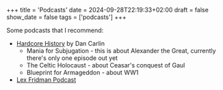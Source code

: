 +++
title = 'Podcasts'
date = 2024-09-28T22:19:33+02:00
draft = false
show_date = false
tags = ['podcasts']
+++

Some podcasts that I recommend:

- [Hardcore History](https://www.dancarlin.com/hardcore-history-series/) by Dan Carlin
	- Mania for Subjugation - this is about Alexander the Great, currently there's only one episode out yet
    - The Celtic Holocaust - about Ceasar's conquest of Gaul
    - Blueprint for Armageddon - about WW1
- [Lex Fridman Podcast](https://lexfridman.com/podcast/)
